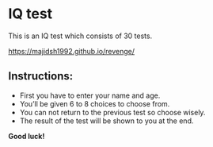 # IQ test
 This is an IQ test which consists of 30 tests.
 
 https://majidsh1992.github.io/revenge/
## Instructions:
 - First you have to enter your name and age.
 - You’ll be given 6 to 8 choices to choose from. 
 - You can not return to the previous test so choose wisely. 
 - The result of the test will be shown to you at the end. 

**Good luck!** 
